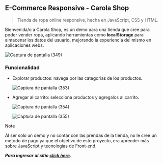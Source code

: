 ## E-Commerce Responsive - Carola Shop

> Tienda de ropa online responsive, hecha en JavaScript, CSS y HTML.

 Bienvenida/o a Carola Shop, es un demo para una tienda que cree para poder vender ropa, aplicando herramientas como **localStorage** para almacenar los datos del usuario, mejorando la experiencia del mismo en aplicaciones webs.

![Captura de pantalla (349)](https://github.com/rociocarvajal/CarolaShop/assets/136781946/c6d4ecaa-004c-4c90-8aed-5af87f365351)

### Funcionalidad

- Explorar productos: navega por las categorias de los productos.
  
  ![Captura de pantalla (353)](https://github.com/rociocarvajal/CarolaShop/assets/136781946/77282e62-b259-4e6e-922f-5de094b871b9)

- Agregar al carrito: selecciona productos y agregalos al carrito.

  ![Captura de pantalla (354)](https://github.com/rociocarvajal/CarolaShop/assets/136781946/80819bda-e8f3-4ffb-93ff-8e6089d7d5d9)

  ![Captura de pantalla (355)](https://github.com/rociocarvajal/CarolaShop/assets/136781946/f0794753-7181-4c29-9c9f-a19b7a819711)

> [!NOTE]
>  Al ser solo un demo y no contar con las prendas de la tienda, no le cree un metodo de pago ya que el objetivo de este proyecto, era aprender más sobre JavaScript y tecnologias de Front-end.

 **_Para ingresar al sitio [click here](https://rociocarvajal.github.io/CarolaShop/index.html)._**

